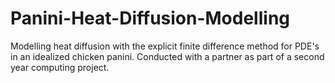 # Panini-Heat-Diffusion-Modelling
Modelling heat diffusion with the explicit finite difference method for PDE's in an idealized chicken panini. Conducted with a partner as part of a second year computing project.
